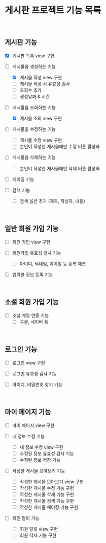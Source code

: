 # 게시판 프로젝트 기능 목록

<br>

## 게시판 기능
  -[X] 게시판 목록 view 구현
  
  -[ ] 게시물을 생성하는 기능
    -[X] 게시물 작성 view 구현
    -[ ] 게시물 작성 시 유효성 검사
    -[ ] 조회수 추가
    -[ ] 생성날짜 & 시간
    
  -[ ] 게시물을 조회하는 기능
    -[X] 게시물 조회 view 구현
    
  -[ ] 게시물을 수정하는 기능
    -[ ] 게시물 수정 view 구현
    -[ ] 본인이 작성한 게시물에만 수정 버튼 활성화
    
  -[ ] 게시물을 삭제하는 기능
    -[ ] 본인이 작성한 게시물에만 삭제 버튼 활성화
    
  -[ ] 페이징 기능
  
  -[ ] 검색 기능
    -[ ] 검색 옵션 추가 (제목, 작성자, 내용)
  
<br>

## 일반 회원 가입 기능
  -[ ] 회원 가입 view 구현
  
  -[ ] 회원가입 유효성 검사 기능
    -[ ] 아이디, 닉네임, 이메일 등 중복 체크
    
  -[ ] 입력한 정보 등록 기능
  
<br>
  
## 소셜 회원 가입 기능
  -[ ] 소셜 계정 연동 기능
    -[ ] 구글, 네이버 등

<br>

## 로그인 기능
  -[ ] 로그인 view 구현

  -[ ] 로그인 유효성 검사 기능
  
  -[ ] 아이디, 비밀번호 찾기 기능
  
<br>

## 마이 페이지 기능
  -[ ] 마이 페이지 view 구현
  
  -[ ] 내 정보 수정 기능
    -[ ] 내 정보 수정 view 구현
    -[ ] 수정된 정보 유효성 검사 기능
    -[ ] 수정된 정보 저장 기능
    
  -[ ] 작성한 게시물 모아보기 기능
    -[ ] 작성한 게시물 모아보기 view 구현
    -[ ] 작성한 게시물 수정 기능 구현
    -[ ] 작성한 게시물 삭제 기능 구현
    -[ ] 작성한 게시물 검색 기능 구현
    -[ ] 작성한 게시물 페이징 기능 구현
    
  -[ ] 회원 탈퇴 기능
    -[ ] 회원 탈퇴 view 구현
    -[ ] 회원 삭제 기능 구현
